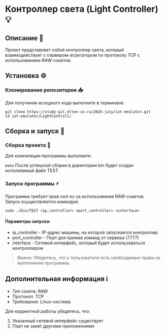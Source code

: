 # Контроллер света (Light Controller) :bulb:

## Описание :book:
Проект представляет собой контроллер света, который взаимодействует с сервером-агрегатором по протоколу TCP с использованием RAW-сокетов.

## Установка :gear:

### Клонирование репозитория :inbox_tray:
Для получения исходного кода выполните в терминале:

```
git clone https://study-git.eltex-co.ru/2025-july/iot-emulator.git
cd iot-emulator/LightControll/
```
## Сборка и запуск :rocket:

### Сборка проекта :wrench:
Для компиляции программы выполните:

`make`
После успешной сборки в директории bin будет создан исполняемый файл TEST.

### Запуск программы :zap:
Программа требует прав root из-за использования RAW-сокетов. Запуск осуществляется командой:

`sudo ./bin/TEST <ip_controller> <port_controller> <interface>`
#### Параметры запуска:
- ip_controller - IP-адрес машины, на которой запускается контроллер
- port_controller - Порт для приема команд от сервера (7777)
- interface - Сетевой интерфейс, который будет использоваться контроллером

> Важно: Убедитесь, что у пользователя есть необходимые права на выполнение программы.

## Дополнительная информация :information_source:
- Тип сокета: RAW
- Протокол: TCP
- Требования: Linux-система

Для корректной работы убедитесь, что:
1. Указанный сетевой интерфейс существует
2. Порт не занят другими приложениями
